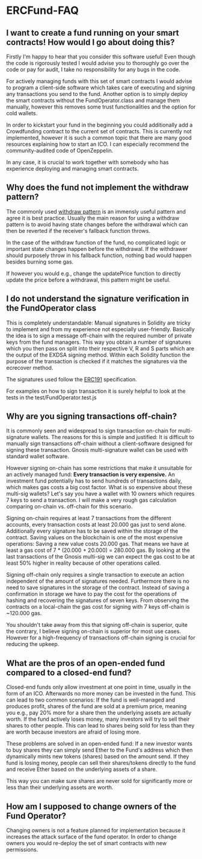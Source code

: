 # ERCFund-FAQ

## I want to create a fund running on your smart contracts! How would I go about doing this?
Firstly I'm happy to hear that you consider this software useful! Even though the code is rigorously tested I would advise you to thoroughly go over the code or pay for audit, I take no responsibility for any bugs in the code.

For actively managing funds with this set of smart contracts I would advise to program a client-side software which takes care of executing and signing any transactions you send to the fund.
Another option is to simply deploy the smart contracts without the FundOperator.class and manage them manually, however this removes some trust functionalities and the option for cold wallets.

In order to kickstart your fund in the beginning you could additionally add a Crowdfunding contract to the current set of contracts. This is currently not implemented, however it is such a common topic that there 
are many good resources explaining how to start an ICO. I can especially recommend the community-audited code of OpenZeppelin.

In any case, it is crucial to work together with somebody who has experience deploying and managing smart contracts. 

## Why does the fund not implement the withdraw pattern? 
The commonly used [withdraw pattern](http://solidity.readthedocs.io/en/v0.4.21/common-patterns.html#withdrawal-from-contracts) is an immensly useful pattern and agree it is best practice. Usually the main reason for using a withdraw pattern is to avoid having state changes before the withdrawal which can then be reverted if the receiver's fallback function throws. 

In the case of the withdraw function of the fund, no complicated logic or important state changes happen before the withdrawal. If the withdrawer should purposely throw in his fallback function, nothing bad would happen besides burning some gas. 

If however you would e.g., change the updatePrice function to directly update the price before a withdrawal, this pattern might be useful.

## I do not understand the signature verification in the FundOperator class
This is completely understandable: Manual signatures in Solidity are tricky to implement and from my experience not especially user-friendly. 
Basically the idea is to sign a message off-chain with the required number of private keys from the fund managers. This way you obtain a number of signatures which you then pass on split into their respective V, R and S parts which are the output of the EXDSA signing method. 
Within each Solidity function the purpose of the transaction is checked if it matches the signatures via the ecrecover method. 

The signatures used follow the [ERC191](https://github.com/ethereum/EIPs/issues/191) specification.

For examples on how to sign transaction it is surely helpful to look at the tests in the test/FundOperator.test.js

## Why are you signing transactions off-chain?
It is commonly seen and widespread to sign transaction on-chain for multi-signature wallets. The reasons for this is simple and justified: It is difficult to manually sign transactions off-chain without a client-software
designed for signing these transaction. Gnosis multi-signature wallet can be used with standard wallet software.

However signing on-chain has some restrictions that make it unsuitable for an actively managed fund: **Every transaction is very expensive.** 
An investment fund potentially has to send hundreds of transactions daily, which makes gas costs a big cost factor.
What is so expensive about these multi-sig wallets? Let's say you have a wallet with 10 owners which requires 7 keys to send a transaction. 
I will make a very rough gas calculation comparing on-chain vs. off-chain for this scenario.

Signing on-chain requires at least 7 transactions from the different accounts, every transaction costs at least 20.000 gas just to send alone. Additionally every signature has to be saved within the storage of the contract.
Saving values on the blockchain is one of the most expensive operations: Saving a new value costs 20.000 gas. That means we have at least a gas cost of 7 * (20.000 + 20.000) = 280.000 gas. 
By looking at the last transactions of the Gnosis multi-sig we can expect the gas cost to be at least 50% higher in reality because of other operations called.

Signing off-chain only requires a single transaction to execute an action independent of the amount of signatures needed. Furthermore there is no need to save signatures in the storage of the contract.
Instead of saving a confirmation in storage we have to pay the cost for the operations of hashing and recovering the signatures of seven keys. 
From observing the contracts on a local-chain the gas cost for signing with 7 keys off-chain is ~120.000 gas.

You shouldn't take away from this that signing off-chain is superior, quite the contrary, I believe signing on-chain is superior for most use cases.
However for a high-frequency of transactions off-chain signing is crucial for reducing the upkeep.

## What are the pros of an open-ended fund compared to a closed-end fund?
Closed-end funds only allow investment at one point in time, usually in the form of an ICO. Afterwards no more money can be invested in the fund. This can lead to two common scenarios:
If the fund is well-managed and produces profit, shares of the fund are sold at a premium price, meaning you e.g., pay 20% more for a share then the underlying assets are actually worth.
If the fund actively loses money, many investors will try to sell their shares to other people. This can lead to shares being sold for less than they are worth because investors are afraid of losing more.

These problems are solved in an open-ended fund: If a new investor wants to buy shares they can simply send Ether to the Fund's address which then dynamically mints new tokens (shares) based on the amount send.
If they fund is losing money, people can sell their shares/tokens directly to the fund and receive Ether based on the underlying assets of a share.

This way you can make sure shares are never sold for significantly more or less than their underlying assets are worth.

## How am I supposed to change owners of the Fund Operator?
Changing owners is not a feature planned for implementation because it increases the attack surface of the fund operator.
In order to change owners you would re-deploy the set of smart contracts with new permissions.